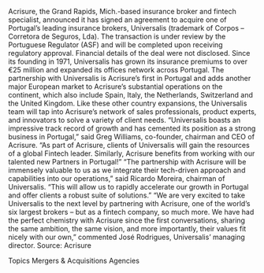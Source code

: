 Acrisure, the Grand Rapids, Mich.-based insurance broker and fintech specialist, announced it has signed an agreement to acquire one of Portugal’s leading insurance brokers, Universalis (trademark of Corpos – Corretora de Seguros, Lda).
The transaction is under review by the Portuguese Regulator (ASF) and will be completed upon receiving regulatory approval. Financial details of the deal were not disclosed.
Since its founding in 1971, Universalis has grown its insurance premiums to over €25 million and expanded its offices network across Portugal.
The partnership with Universalis is Acrisure’s first in Portugal and adds another major European market to Acrisure’s substantial operations on the continent, which also include Spain, Italy, the Netherlands, Switzerland and the United Kingdom. Like these other country expansions, the Universalis team will tap into Acrisure’s network of sales professionals, product experts, and innovators to solve a variety of client needs.
“Universalis boasts an impressive track record of growth and has cemented its position as a strong business in Portugal,” said Greg Williams, co-founder, chairman and CEO of Acrisure. “As part of Acrisure, clients of Universalis will gain the resources of a global Fintech leader. Similarly, Acrisure benefits from working with our talented new Partners in Portugal!”
“The partnership with Acrisure will be immensely valuable to us as we integrate their tech-driven approach and capabilities into our operations,” said Ricardo Moreira, chairman of Universalis. “This will allow us to rapidly accelerate our growth in Portugal and offer clients a robust suite of solutions.”
“We are very excited to take Universalis to the next level by partnering with Acrisure, one of the world’s six largest brokers – but as a fintech company, so much more. We have had the perfect chemistry with Acrisure since the first conversations, sharing the same ambition, the same vision, and more importantly, their values fit nicely with our own,” commented José Rodrigues, Universalis’ managing director.
Source: Acrisure

Topics
Mergers & Acquisitions
Agencies
